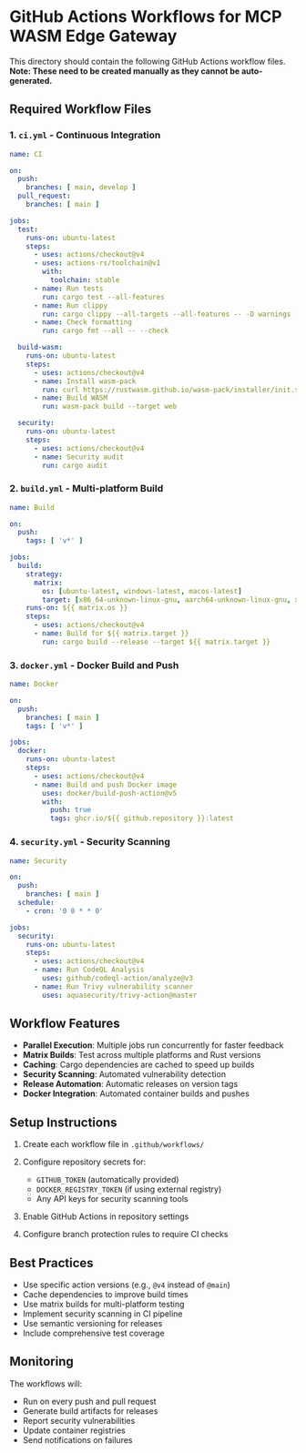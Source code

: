 # GitHub Actions Workflows for MCP WASM Edge Gateway

This directory should contain the following GitHub Actions workflow files. **Note: These need to be created manually as they cannot be auto-generated.**

## Required Workflow Files

### 1. `ci.yml` - Continuous Integration
```yaml
name: CI

on:
  push:
    branches: [ main, develop ]
  pull_request:
    branches: [ main ]

jobs:
  test:
    runs-on: ubuntu-latest
    steps:
      - uses: actions/checkout@v4
      - uses: actions-rs/toolchain@v1
        with:
          toolchain: stable
      - name: Run tests
        run: cargo test --all-features
      - name: Run clippy
        run: cargo clippy --all-targets --all-features -- -D warnings
      - name: Check formatting
        run: cargo fmt --all -- --check

  build-wasm:
    runs-on: ubuntu-latest
    steps:
      - uses: actions/checkout@v4
      - name: Install wasm-pack
        run: curl https://rustwasm.github.io/wasm-pack/installer/init.sh -sSf | sh
      - name: Build WASM
        run: wasm-pack build --target web

  security:
    runs-on: ubuntu-latest
    steps:
      - uses: actions/checkout@v4
      - name: Security audit
        run: cargo audit
```

### 2. `build.yml` - Multi-platform Build
```yaml
name: Build

on:
  push:
    tags: [ 'v*' ]

jobs:
  build:
    strategy:
      matrix:
        os: [ubuntu-latest, windows-latest, macos-latest]
        target: [x86_64-unknown-linux-gnu, aarch64-unknown-linux-gnu, x86_64-pc-windows-gnu]
    runs-on: ${{ matrix.os }}
    steps:
      - uses: actions/checkout@v4
      - name: Build for ${{ matrix.target }}
        run: cargo build --release --target ${{ matrix.target }}
```

### 3. `docker.yml` - Docker Build and Push
```yaml
name: Docker

on:
  push:
    branches: [ main ]
    tags: [ 'v*' ]

jobs:
  docker:
    runs-on: ubuntu-latest
    steps:
      - uses: actions/checkout@v4
      - name: Build and push Docker image
        uses: docker/build-push-action@v5
        with:
          push: true
          tags: ghcr.io/${{ github.repository }}:latest
```

### 4. `security.yml` - Security Scanning
```yaml
name: Security

on:
  push:
    branches: [ main ]
  schedule:
    - cron: '0 0 * * 0'

jobs:
  security:
    runs-on: ubuntu-latest
    steps:
      - uses: actions/checkout@v4
      - name: Run CodeQL Analysis
        uses: github/codeql-action/analyze@v3
      - name: Run Trivy vulnerability scanner
        uses: aquasecurity/trivy-action@master
```

## Workflow Features

- **Parallel Execution**: Multiple jobs run concurrently for faster feedback
- **Matrix Builds**: Test across multiple platforms and Rust versions
- **Caching**: Cargo dependencies are cached to speed up builds
- **Security Scanning**: Automated vulnerability detection
- **Release Automation**: Automatic releases on version tags
- **Docker Integration**: Automated container builds and pushes

## Setup Instructions

1. Create each workflow file in `.github/workflows/`
2. Configure repository secrets for:
   - `GITHUB_TOKEN` (automatically provided)
   - `DOCKER_REGISTRY_TOKEN` (if using external registry)
   - Any API keys for security scanning tools

3. Enable GitHub Actions in repository settings
4. Configure branch protection rules to require CI checks

## Best Practices

- Use specific action versions (e.g., `@v4` instead of `@main`)
- Cache dependencies to improve build times
- Use matrix builds for multi-platform testing
- Implement security scanning in CI pipeline
- Use semantic versioning for releases
- Include comprehensive test coverage

## Monitoring

The workflows will:
- Run on every push and pull request
- Generate build artifacts for releases
- Report security vulnerabilities
- Update container registries
- Send notifications on failures